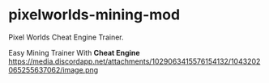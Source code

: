 # pixelworlds-mining-mod
Pixel Worlds Cheat Engine Trainer.

Easy Mining Trainer With **Cheat Engine**
https://media.discordapp.net/attachments/1029063415576154132/1043202065255637062/image.png
